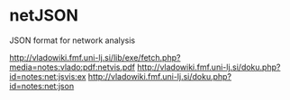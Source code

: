 # netJSON
JSON format for network analysis

http://vladowiki.fmf.uni-lj.si/lib/exe/fetch.php?media=notes:vlado:pdf:netvis.pdf
http://vladowiki.fmf.uni-lj.si/doku.php?id=notes:net:jsvis:ex
http://vladowiki.fmf.uni-lj.si/doku.php?id=notes:net:json
